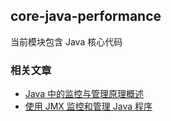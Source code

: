 ## core-java-performance
当前模块包含 Java 核心代码

### 相关文章
- [Java 中的监控与管理原理概述](https://www.wdbyte.com/java/monitoring.html)
- [使用 JMX 监控和管理 Java 程序](https://www.wdbyte.com/java/jmx.html)